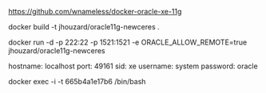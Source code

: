 https://github.com/wnameless/docker-oracle-xe-11g

docker build -t jhouzard/oracle11g-newceres .

docker run -d -p 222:22 -p 1521:1521 -e ORACLE_ALLOW_REMOTE=true jhouzard/oracle11g-newceres

hostname: localhost
port: 49161
sid: xe
username: system
password: oracle

docker exec -i -t 665b4a1e17b6 /bin/bash


